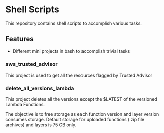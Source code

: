 #  Shell Scripts
This repository contains shell scripts to accomplish various tasks.

## Features

- Different mini projects in bash to accomplish trivial tasks

### aws_trusted_advisor
This project is used to get all the resources flagged by Trusted Advisor 

### delete_all_versions_lambda
This project deletes all the versions except the $LATEST of the versioned Lambda Functions. 

The objective is to free storage as each function version and layer version consumes storage. Default storage for uploaded functions (.zip file archives) and layers is 75 GB only.